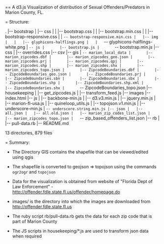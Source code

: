== A d3.js Visualization of distribution of Sexual Offenders/Predators in Marion County, FL.

= Structure:

.
|-- bootstrap
|   |-- css
|   |   |-- bootstrap.css
|   |   |-- bootstrap.min.css
|   |   |-- bootstrap-responsive.css
|   |   `-- bootstrap-responsive.min.css
|   |-- img
|   |   |-- glyphicons-halflings.png
|   |   `-- glyphicons-halflings-white.png
|   `-- js
|       |-- bootstrap.js
|       `-- bootstrap.min.js
|-- css
|   |-- overrides.css
|-- csv
|-- gis
|   `-- marion_local_data
|       |-- marion_zipcodes.dbf
|       |-- marion_zipcodes_geo.json
|       |-- marion_zipcodes.prj
|       |-- marion_zipcodes.qpj
|       |-- marion_zipcodes.shp
|       |-- marion_zipcodes.shx
|       |-- marion_zipcodes_topo.json
|       |-- ZipcodeBoundaries.dbf
|       |-- ZipcodeBoundaries_geo.json
|       |-- ZipcodeBoundaries.prj
|       |-- ZipcodeBoundaries.sbn
|       |-- ZipcodeBoundaries.sbx
|       |-- ZipcodeBoundaries.shp
|       |-- ZipcodeBoundaries.shp.xml
|       |-- ZipcodeBoundaries.shx
|       `-- ZipcodeBoundaries_topo.json
|-- housekeeping
|   |-- get_zipcodes.js
|   |-- transform_feed.js
|-- images
|-- index.html
|-- js
|   |-- backbone-min.js
|   |-- d3.v3.min.js
|   |-- jquery.min.js
|   |-- marion-fl-usa.js
|   |-- quineloop_utils.js
|   |-- topojson.v1.min.js
|   |-- underscore-min.js
|   `-- underscore.string.min.js
|-- json
|   |-- all.json
|   |-- all.old.json
|   |-- marion_zip_codes_list.json
|   |-- marion_zipcodes_topo.json
|   `-- zip_based_offenders_list.json
|-- rb
|   |-- pull-data.rb
|-- README.md

13 directories, 879 files

= Summary:

* The Directory GIS contains the shapefile that can be viewed/edited using qgis
* The shapefile is converted to geojson => topojson using the commands `ogr2ogr` and `topojson`

* Data for the visualization is obtained from website of "Florida Dept of Law Enforcement" - http://offender.fdle.state.fl.us/offender/homepage.do 
* images/ is the directory into which the images are downloaded from http://offender.fdle.state.fl.us
* The ruby script rb/pull-data.rb gets the data for each zip code that is part of Marion County
* The JS scripts in housekeeping/*.js are used to transform json data when required
